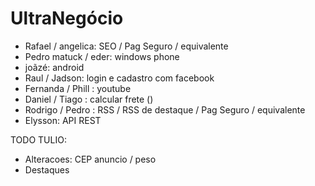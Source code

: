 UltraNegócio
============


- Rafael / angelica: SEO / Pag Seguro / equivalente
- Pedro matuck / eder: windows phone
- joãzé: android
- Raul / Jadson: login e cadastro com facebook
- Fernanda / Phill : youtube 
- Daniel / Tiago : calcular frete ()
- Rodrigo / Pedro : RSS / RSS de destaque / Pag Seguro / equivalente
- Elysson: API REST


TODO TULIO:
- Alteracoes: CEP anuncio / peso
- Destaques

